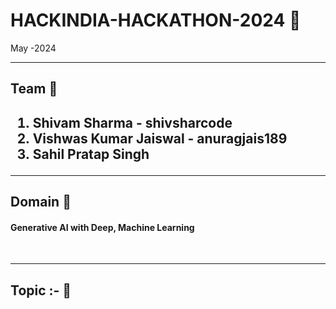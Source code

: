 # HACKINDIA-HACKATHON-2024 💯
May  -2024

<hr>
<h2>Team 🤝<h2>
<ol>
  <li>Shivam Sharma - shivsharcode</li>  
  <li>Vishwas Kumar Jaiswal - anuragjais189</li>
  <li>Sahil Pratap Singh</li>
</ol>

<hr>
<h2>Domain 🤖</h2>
<h4>Generative AI with Deep, Machine Learning</h4>

<br>
<hr>
<h2>Topic :- 🐧</h2> 
<!-- To be filled -->
